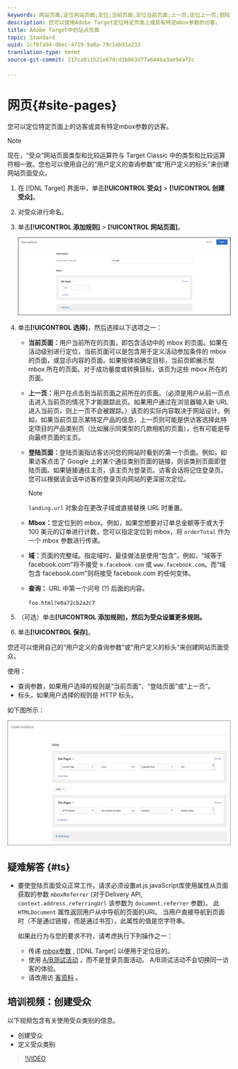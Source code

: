 ```yaml
---
keywords: 网站页面;定位网站页面;定位;当前页面;定位当前页面;上一页;定位上一页;登陆页面;定位登陆页面;mbox;定位 mbox
description: 您可以使用Adobe Target定位特定页面上或具有特定mbox参数的访客。
title: Adobe Target中的站点页面
topic: Standard
uuid: 1cf9fa94-dbec-4719-9a0a-79c1eb91a233
translation-type: tm+mt
source-git-commit: 217ca811521e67dcd1b063d77a644ba3ae94a72c

---
```



# 网页{#site-pages}

您可以定位特定页面上的访客或具有特定mbox参数的访客。

>[!NOTE]
>
>现在，“受众”网站页面类型和比较运算符与 Target Classic 中的类型和比较运算符相一致。您也可以使用自己的“用户定义的查询参数”或“用户定义的标头”来创建网站页面受众。

1. 在 [!DNL Target] 界面中，单击&#x200B;**[!UICONTROL 受众]** &gt; **[!UICONTROL 创建受众]**。
1. 对受众进行命名。
1. 单击&#x200B;**[!UICONTROL 添加规则]** &gt; **[!UICONTROL 网站页面]**。

   ![“网站页面”受众](assets/target_site_pages.png)

1. 单击&#x200B;**[!UICONTROL 选择]**，然后选择以下选项之一：

   * **当前页面：**&#x200B;用户当前所在的页面，即包含活动中的 mbox 的页面。如果在活动级别进行定位，当前页面可以是包含用于定义活动参加条件的 mbox 的页面，或显示内容的页面。如果按体验确定目标，当前页即展示型 mbox 所在的页面。对于成功量度或转换目标，该页为这些 mbox 所在的页面。
   * **上一页：**&#x200B;用户在点击到当前页面之前所在的页面。（必须是用户从前一页点击进入当前页的情况下才能跟踪此页。如果用户通过在浏览器输入新 URL 进入当前页，则上一页不会被跟踪。）该页的实际内容取决于网站设计。例如，如果当前页显示某特定产品的信息，上一页则可能是供访客选择此特定项目的产品类别页（比如展示同类型的几款相机的页面），也有可能是导向最终页面的主页。
   * **登陆页面：**&#x200B;登陆页面指访客访问您的网站时看到的第一个页面。例如，如果访客点击了 Google 上的某个通往类别页面的链接，则该类别页面即登陆页面。如果链接通往主页，该主页为登录页。访客会话将记住登录页。您可以根据该会话中访客的登录页向网站的更深层次定位。

      >[!NOTE]
      >
      >`landing.url` 对象会在更改子域或直接替换 URL 时重置。

   * **Mbox：**&#x200B;您定位到的 mbox。例如，如果您想要对订单总金额等于或大于 100 美元的订单进行计数，您可以指定定位到 mbox，将 `orderTotal` 作为一个 mbox 参数进行传递。
   * **域：**&#x200B;页面的完整域。指定域时，最佳做法是使用“包含”。例如，“域等于 facebook.com”将不接受 `m.facebook.com` 或 `www.facebook.com`。而“域包含 facebook.com”则将接受 facebook.com 的任何变体。
   * **查询：** URL 中第一个问号 (?) 后面的内容。

      `foo.html?e0a72cb2a2c7`

1. （可选）单击&#x200B;**[!UICONTROL 添加规则]，然后为受众设置更多规则。**
1. 单击&#x200B;**[!UICONTROL 保存]**。

您还可以使用自己的“用户定义的查询参数”或“用户定义的标头”来创建网站页面受众。

使用：

* 查询参数，如果用户选择的规则是“当前页面”、“登陆页面”或“上一页”。
* 标头，如果用户选择的规则是 HTTP 标头。

如下图所示：

![](assets/site_pages.png)

## 疑难解答 {#ts}

* 要使登陆页面受众正常工作，请求必须设置at.js javaScript库使用属性从页面获取的参数 `mboxReferrer` (对于Delivery API, `context.address.referringUrl` 该参数为 `document.referrer` 参数)。 此 `HTMLDocument` 属性返回用户从中导航的页面的URI。 当用户直接导航到页面时（不是通过链接，而是通过书签），此属性的值是空字符串。

   如果此行为与您的要求不符，请考虑执行下列操作之一：

   * 传递 [mbox参数](/help/c-implementing-target/c-implementing-target-for-client-side-web/t-mbox-download/c-understanding-global-mbox/pass-parameters-to-global-mbox.md) , [!DNL Target] 以便用于定位目的。
   * 使用 [A/B测试活动](/help/c-activities/t-test-ab/test-ab.md) ，而不是登录页面活动。 A/B测试活动不会切换同一访客的体验。
   * 请改用访 [客资料](/help/c-target/c-audiences/c-target-rules/visitor-profile.md) 。

## 培训视频：创建受众

以下视频包含有关使用受众类别的信息。

* 创建受众
* 定义受众类别

>[!VIDEO](https://video.tv.adobe.com/v/17392?captions=chi_hans)
